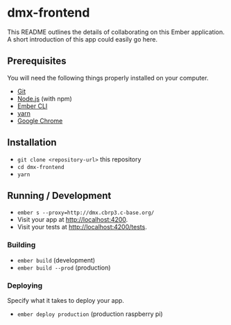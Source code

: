 # dmx-frontend

This README outlines the details of collaborating on this Ember application.
A short introduction of this app could easily go here.

## Prerequisites

You will need the following things properly installed on your computer.

* [Git](https://git-scm.com/)
* [Node.js](https://nodejs.org/) (with npm)
* [Ember CLI](https://ember-cli.com/)
* [yarn](https://yarnpkg.com/)
* [Google Chrome](https://google.com/chrome/)

## Installation

* `git clone <repository-url>` this repository
* `cd dmx-frontend`
* `yarn`

## Running / Development

* `ember s --proxy=http://dmx.cbrp3.c-base.org/`
* Visit your app at [http://localhost:4200](http://localhost:4200).
* Visit your tests at [http://localhost:4200/tests](http://localhost:4200/tests).

### Building

* `ember build` (development)
* `ember build --prod` (production)

### Deploying

Specify what it takes to deploy your app.

* `ember deploy production` (production raspberry pi)
